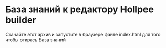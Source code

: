 # База знаний к редактору Hollpee builder 
Скачайте этот архив и запустите в браузере файле index.html для того чтобы открась База знаний

